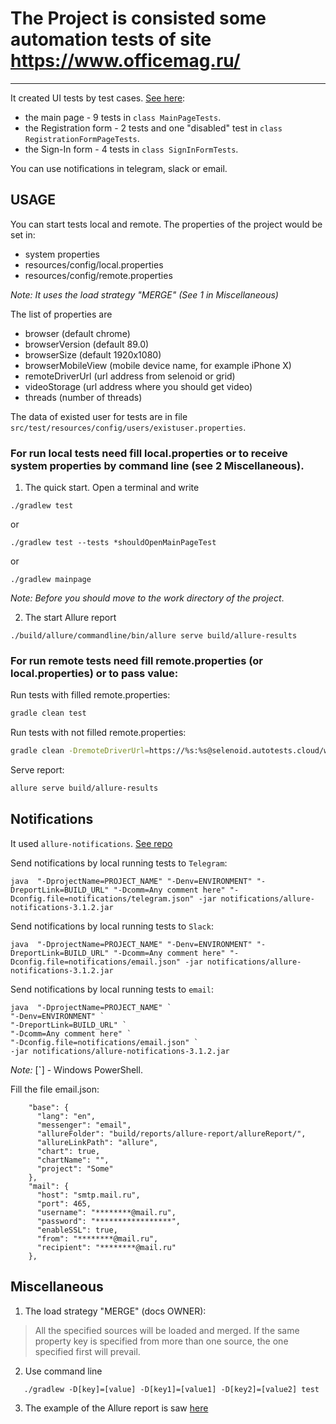 # The Project is consisted some automation tests of site https://www.officemag.ru/
___
It created UI tests by test cases. [See here](src/docs/testdocumentation.xlsx):
* the main page - 9 tests in `class MainPageTests`.
* the Registration form - 2 tests and one "disabled" test in `class RegistrationFormPageTests`.
* the Sign-In form - 4 tests in `class SignInFormTests`.

You can use notifications in telegram, slack or email. 

## USAGE 
You can start tests local and remote.
The properties of the project would be set in:
* system properties
* resources/config/local.properties
* resources/config/remote.properties

*Note: It uses the load strategy "MERGE" (See 1 in Miscellaneous)*

The list of properties are
* browser (default chrome)
* browserVersion (default 89.0)
* browserSize (default 1920x1080)
* browserMobileView (mobile device name, for example iPhone X)
* remoteDriverUrl (url address from selenoid or grid)
* videoStorage (url address where you should get video)
* threads (number of threads)

The data of existed user for tests are in file `src/test/resources/config/users/existuser.properties`.

### For run local tests need fill local.properties or to receive system properties by command line (see 2 Miscellaneous).
1. The quick start. Open a terminal and write

```
./gradlew test
``` 
or       
```
./gradlew test --tests *shouldOpenMainPageTest
```
or
```
./gradlew mainpage
```
*Note: Before you should move to the work directory of the project*.   

2. The start Allure report
```
./build/allure/commandline/bin/allure serve build/allure-results
```
### For run remote tests need fill remote.properties (or local.properties) or to pass value:
Run tests with filled remote.properties:
```bash
gradle clean test
```
Run tests with not filled remote.properties:
```bash
gradle clean -DremoteDriverUrl=https://%s:%s@selenoid.autotests.cloud/wd/hub/ -DvideoStorage=https://selenoid.autotests.cloud/video/ -Dthreads=1 test
```
Serve report:
```bash
allure serve build/allure-results
```
## Notifications
It used `allure-notifications`. [See repo](https://github.com/qa-guru/allure-notifications)

Send notifications by local running tests to `Telegram`:
```
java  "-DprojectName=PROJECT_NAME" "-Denv=ENVIRONMENT" "-DreportLink=BUILD_URL" "-Dcomm=Any comment here" "-Dconfig.file=notifications/telegram.json" -jar notifications/allure-notifications-3.1.2.jar
```
Send notifications by local running tests to `Slack`:
```
java  "-DprojectName=PROJECT_NAME" "-Denv=ENVIRONMENT" "-DreportLink=BUILD_URL" "-Dcomm=Any comment here" "-Dconfig.file=notifications/email.json" -jar notifications/allure-notifications-3.1.2.jar
```
Send notifications by local running tests to `email`:
```
java  "-DprojectName=PROJECT_NAME" `
"-Denv=ENVIRONMENT" `
"-DreportLink=BUILD_URL" `
"-Dcomm=Any comment here" `
"-Dconfig.file=notifications/email.json" `
-jar notifications/allure-notifications-3.1.2.jar
```
*Note:* [**`**] - Windows PowerShell.


Fill the file email.json:
```
    "base": {
      "lang": "en",
      "messenger": "email",
      "allureFolder": "build/reports/allure-report/allureReport/",
      "allureLinkPath": "allure",
      "chart": true,
      "chartName": "",
      "project": "Some"
    },
    "mail": {
      "host": "smtp.mail.ru",
      "port": 465,
      "username": "********@mail.ru",
      "password": "*****************",
      "enableSSL": true,
      "from": "********@mail.ru",
      "recipient": "********@mail.ru"
    },
```

## Miscellaneous
1. The load strategy "MERGE" (docs OWNER):
>All the specified sources will be loaded and merged. If the same property key is specified from more than one source, the one specified first will prevail.
2. Use command line
```
   ./gradlew -D[key]=[value] -D[key1]=[value1] -D[key2]=[value2] test
``` 
3. The example of the Allure report is saw [here](https://jenkins.autotests.cloud/user/nick/my-views/view/nz256_1/job/C09-nz256-lesson13-pet_project/12/allure/)
